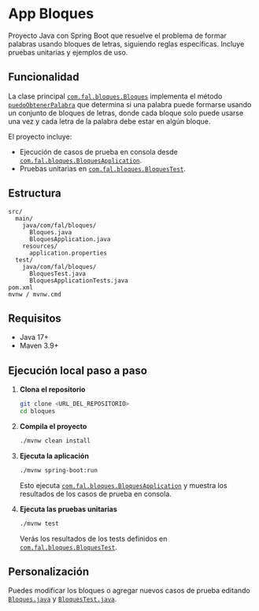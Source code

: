 # App Bloques

Proyecto Java con Spring Boot que resuelve el problema de formar palabras usando bloques de letras, siguiendo reglas específicas. Incluye pruebas unitarias y ejemplos de uso.

## Funcionalidad

La clase principal [`com.fal.bloques.Bloques`](src/main/java/com/fal/bloques/Bloques.java) implementa el método [`puedoObtenerPalabra`](src/main/java/com/fal/bloques/Bloques.java) que determina si una palabra puede formarse usando un conjunto de bloques de letras, donde cada bloque solo puede usarse una vez y cada letra de la palabra debe estar en algún bloque.

El proyecto incluye:
- Ejecución de casos de prueba en consola desde [`com.fal.bloques.BloquesApplication`](src/main/java/com/fal/bloques/BloquesApplication.java).
- Pruebas unitarias en [`com.fal.bloques.BloquesTest`](src/test/java/com/fal/bloques/BloquesTest.java).

## Estructura

```
src/
  main/
    java/com/fal/bloques/
      Bloques.java
      BloquesApplication.java
    resources/
      application.properties
  test/
    java/com/fal/bloques/
      BloquesTest.java
      BloquesApplicationTests.java
pom.xml
mvnw / mvnw.cmd
```

## Requisitos

- Java 17+
- Maven 3.9+

## Ejecución local paso a paso

1. **Clona el repositorio**
   ```sh
   git clone <URL_DEL_REPOSITORIO>
   cd bloques
   ```

2. **Compila el proyecto**
   ```sh
   ./mvnw clean install
   ```

3. **Ejecuta la aplicación**
   ```sh
   ./mvnw spring-boot:run
   ```
   Esto ejecuta [`com.fal.bloques.BloquesApplication`](src/main/java/com/fal/bloques/BloquesApplication.java) y muestra los resultados de los casos de prueba en consola.

4. **Ejecuta las pruebas unitarias**
   ```sh
   ./mvnw test
   ```
   Verás los resultados de los tests definidos en [`com.fal.bloques.BloquesTest`](src/test/java/com/fal/bloques/BloquesTest.java).

## Personalización

Puedes modificar los bloques o agregar nuevos casos de prueba editando [`Bloques.java`](src/main/java/com/fal/bloques/Bloques.java) y [`BloquesTest.java`](src/test/java/com/fal/bloques/BloquesTest.java).

##

